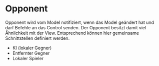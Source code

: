 # Opponent
Opponent wird vom Model notifiziert, wenn das Model geändert hat und 
darf Befehle an das Control senden. Der Opponent besitzt damit viel 
Ähnlichkeit mit der View. Entsprechend können hier gemeinsame 
Schnittstellen definiert werden.

  * KI (lokaler Gegner)
  * Entfernter Gegner
  * Lokaler Spieler
